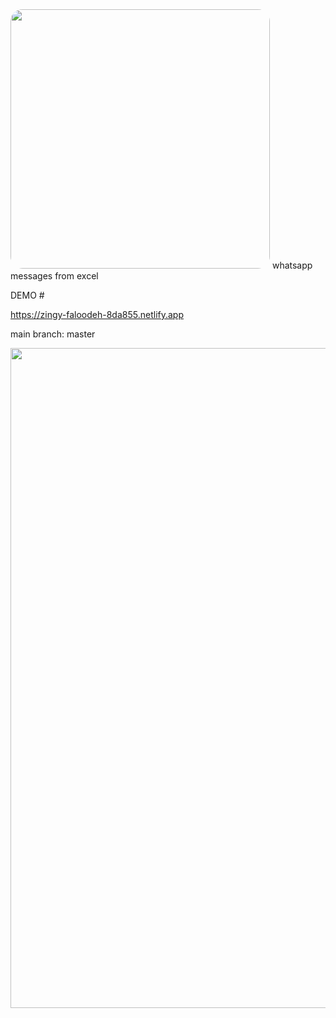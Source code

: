 <img width="415" style="border-radius: 2vw" src="https://user-images.githubusercontent.com/69796780/191439474-f863ed11-8426-45bb-9434-2bf4e63f1f12.png">
whatsapp messages from excel

DEMO #

https://zingy-faloodeh-8da855.netlify.app


main branch: master


<img width="1056" alt="" src="https://user-images.githubusercontent.com/69796780/191440091-32c2386d-d21e-4236-8e8f-ed7a04a3b553.png">


